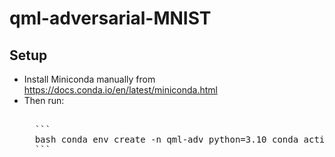 # qml-adversarial-MNIST
## Setup
- Install Miniconda manually from https://docs.conda.io/en/latest/miniconda.html
- Then run:
  <pre> 
    ```
    bash conda env create -n qml-adv python=3.10 conda activate qml-adv pip install -r requirements.txt 
    ```
  </pre>
